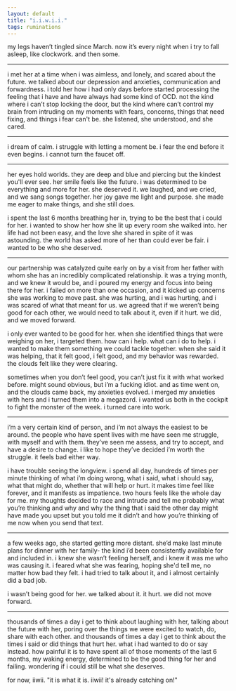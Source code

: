 ```yaml
---
layout: default
title: "i.i.w.i.i."
tags: ruminations
---
```


my legs haven’t tingled since March. now it’s every night when i try to fall asleep, like clockwork. and then some.

***

i met her at a time when i was aimless, and lonely, and scared about the future. we talked about our depression and anxieties, communication and forwardness. i told her how i had only days before started processing the feeling that i have and have always had some kind of OCD. not the kind where i can’t stop locking the door, but the kind where can’t control my brain from intruding on my moments with fears, concerns, things that need fixing, and things i fear can't be. she listened, she understood, and she cared.

***

i dream of calm. i struggle with letting a moment be. i fear the end before it even begins. i cannot turn the faucet off.

***

her eyes hold worlds. they are deep and blue and piercing but the kindest you'll ever see. her smile feels like the future. i was determined to be everything and more for her. she deserved it. we laughed, and we cried, and we sang songs together. her joy gave me light and purpose. she made me eager to make things, and she still does.

i spent the last 6 months breathing her in, trying to be the best that i could for her. i wanted to show her how she lit up every room she walked into. her life had not been easy, and the love she shared in spite of it was astounding. the world has asked more of her than could ever be fair. i wanted to be who she deserved.

***

our partnership was catalyzed quite early on by a visit from her father with whom she has an incredibly complicated relationship. it was a trying month, and we knew it would be,
and i poured my energy and focus into being there for her. i failed on more than one occasion, and it kicked up concerns she was working to move past. she was hurting, and i was hurting, and i was scared of what that meant for us. we agreed that if we weren’t being good for each other, we would need to talk about it, even if it hurt. we did, and we moved forward.

i only ever wanted to be good for her. when she identified things that were weighing on her, i targeted them. how can i help. what can i do to help. i wanted to make them something we could tackle together. when she said it was helping, that it felt good, i felt good, and my behavior was rewarded. the clouds felt like they were clearing. 

sometimes when you don’t feel good, you can’t just fix it with what worked before. might sound obvious, but i’m a fucking idiot. and as time went on, and the clouds came back, my anxieties evolved. i merged my anxieties with hers and i turned them into a megazord. i wanted us both in the cockpit to fight the monster of the week. i turned care into work.

***

i’m a very certain kind of person, and i’m not always the easiest to be around. the people who have spent lives with me have seen me struggle, with myself and with them. they’ve seen me assess, and try to accept, and have a desire to change. i like to hope they’ve decided i’m worth the struggle. it feels bad either way.

i have trouble seeing the longview. i spend all day, hundreds of times per minute thinking of what i’m doing wrong, what i said, what i should say, what that might do, whether that will help or hurt. it makes time feel like forever, and it manifests as impatience. two hours feels like the whole day for me. my thoughts decided to race and intrude and tell me probably what you’re thinking and why and why the thing that i said the other day might have made you upset but you told me it didn’t and how you’re thinking of me now when you send that text.

***

a few weeks ago, she started getting more distant. she’d make last minute plans for dinner with her family- the kind i’d been consistently available for and included in. i knew she wasn’t feeling herself, and i knew it was me who was causing it. i feared what she was fearing, hoping she'd tell me, no matter how bad they felt. i had tried to talk about it, and i almost certainly did a bad job.

i wasn’t being good for her. we talked about it. it hurt. we did not move forward.

***

thousands of times a day i get to think about laughing with her, talking about the future with her, poring over the things we were excited to watch, do, share with each other.
and thousands of times a day i get to think about the times i said or did things that hurt her. what i had wanted to do or say instead. how painful it is to have spent all of those moments of the last 6 months, my waking energy, determined to be the good thing for her and failing. wondering if i could still be what she deserves.

for now, iiwii. "it is what it is. iiwii! it's already catching on!"